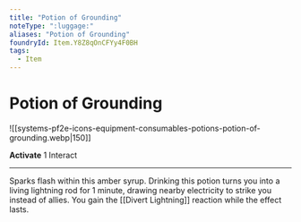 ```yaml
---
title: "Potion of Grounding"
noteType: ":luggage:"
aliases: "Potion of Grounding"
foundryId: Item.Y8Z8qOnCFYy4F0BH
tags:
  - Item
---
```


# Potion of Grounding
![[systems-pf2e-icons-equipment-consumables-potions-potion-of-grounding.webp|150]]

**Activate** 1 Interact

* * *

Sparks flash within this amber syrup. Drinking this potion turns you into a living lightning rod for 1 minute, drawing nearby electricity to strike you instead of allies. You gain the [[Divert Lightning]] reaction while the effect lasts.
